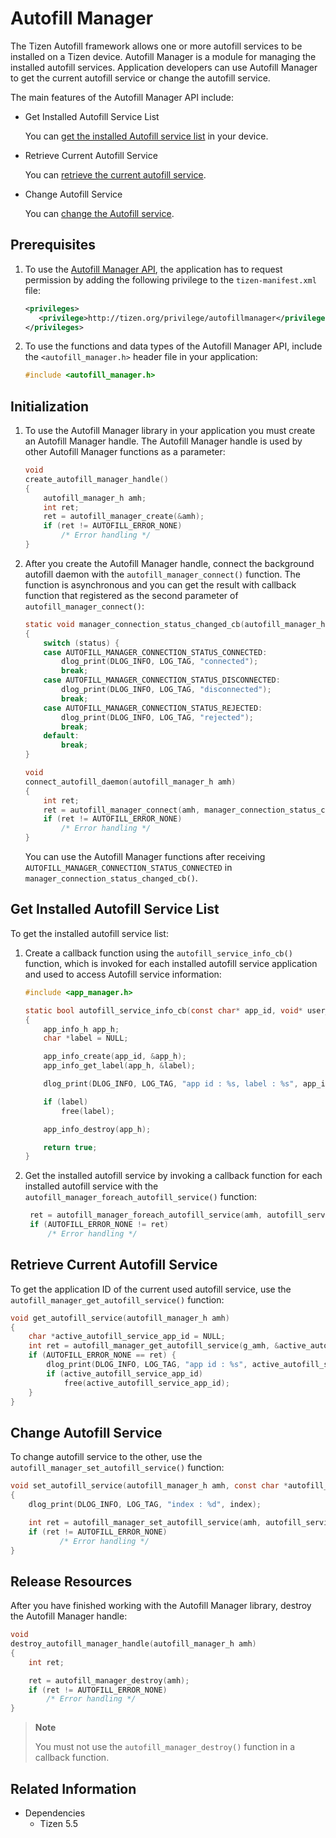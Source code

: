 # Autofill Manager

The Tizen Autofill framework allows one or more autofill services to be installed on a Tizen device. Autofill Manager is a module for managing the installed autofill services. Application developers can use Autofill Manager to get the current autofill service or change the autofill service.

The main features of the Autofill Manager API include:

- Get Installed Autofill Service List

  You can [get the installed Autofill service list](#get-installed-autofill-service-list) in your device.

- Retrieve Current Autofill Service

  You can [retrieve the current autofill service](#retrieve-current-autofill-service).

- Change Autofill Service

  You can [change the Autofill service](#change-autofill-service).

## Prerequisites

1. To use the [Autofill Manager API](../../api/common/latest/group__CAPI__UIX__AUTOFILL__MANAGER__MODULE.html), the application has to request permission by adding the following privilege to the `tizen-manifest.xml` file:

   ```xml
   <privileges>
      <privilege>http://tizen.org/privilege/autofillmanager</privilege>
   </privileges>
   ```

2. To use the functions and data types of the Autofill Manager API, include the `<autofill_manager.h>` header file in your application:

    ```c
    #include <autofill_manager.h>
    ```

## Initialization

1. To use the Autofill Manager library in your application you must create an Autofill Manager handle. The Autofill Manager handle is used by other Autofill Manager functions as a parameter:

   ```c
   void
   create_autofill_manager_handle()
   {
       autofill_manager_h amh;
       int ret;
       ret = autofill_manager_create(&amh);
       if (ret != AUTOFILL_ERROR_NONE)
           /* Error handling */
   }
   ```

2. After you create the Autofill Manager handle, connect the background autofill daemon with the `autofill_manager_connect()` function.
   The function is asynchronous and you can get the result with callback function that registered as the second parameter of `autofill_manager_connect()`:

   ```c
   static void manager_connection_status_changed_cb(autofill_manager_h amh, autofill_manager_connection_status_e status, void *user_data)
   {
       switch (status) {
       case AUTOFILL_MANAGER_CONNECTION_STATUS_CONNECTED:
           dlog_print(DLOG_INFO, LOG_TAG, "connected");
           break;
       case AUTOFILL_MANAGER_CONNECTION_STATUS_DISCONNECTED:
           dlog_print(DLOG_INFO, LOG_TAG, "disconnected");
           break;
       case AUTOFILL_MANAGER_CONNECTION_STATUS_REJECTED:
           dlog_print(DLOG_INFO, LOG_TAG, "rejected");
           break;
       default:
           break;
   }

   void
   connect_autofill_daemon(autofill_manager_h amh)
   {
       int ret;
       ret = autofill_manager_connect(amh, manager_connection_status_changed_cb, NULL);
       if (ret != AUTOFILL_ERROR_NONE)
           /* Error handling */
   }
   ```

   You can use the Autofill Manager functions after receiving `AUTOFILL_MANAGER_CONNECTION_STATUS_CONNECTED` in `manager_connection_status_changed_cb()`.

## Get Installed Autofill Service List

To get the installed autofill service list:

1. Create a callback function using the `autofill_service_info_cb()` function, which is invoked for each installed autofill service application and used to access Autofill service information:

   ```c
   #include <app_manager.h>

   static bool autofill_service_info_cb(const char* app_id, void* user_data)
   {
       app_info_h app_h;
       char *label = NULL;

       app_info_create(app_id, &app_h);
       app_info_get_label(app_h, &label);

       dlog_print(DLOG_INFO, LOG_TAG, "app id : %s, label : %s", app_id, label);

       if (label)
           free(label);

       app_info_destroy(app_h);

       return true;
   }
   ```

2. Get the installed autofill service by invoking a callback function for each installed autofill service with the `autofill_manager_foreach_autofill_service()` function:

   ```c
    ret = autofill_manager_foreach_autofill_service(amh, autofill_service_info_cb, NULL);
    if (AUTOFILL_ERROR_NONE != ret)
        /* Error handling */
   ```

## Retrieve Current Autofill Service

To get the application ID of the current used autofill service, use the `autofill_manager_get_autofill_service()` function:

```c
void get_autofill_service(autofill_manager_h amh)
{
    char *active_autofill_service_app_id = NULL;
    int ret = autofill_manager_get_autofill_service(g_amh, &active_autofill_service_app_id);
    if (AUTOFILL_ERROR_NONE == ret) {
        dlog_print(DLOG_INFO, LOG_TAG, "app id : %s", active_autofill_service_app_id);
        if (active_autofill_service_app_id)
            free(active_autofill_service_app_id);
    }
}
```

## Change Autofill Service

To change autofill service to the other, use the `autofill_manager_set_autofill_service()` function:

```c
void set_autofill_service(autofill_manager_h amh, const char *autofill_service_app_id)
{
    dlog_print(DLOG_INFO, LOG_TAG, "index : %d", index);

    int ret = autofill_manager_set_autofill_service(amh, autofill_service_app_id);
    if (ret != AUTOFILL_ERROR_NONE)
           /* Error handling */
}
```

## Release Resources

After you have finished working with the Autofill Manager library, destroy the Autofill Manager handle:

   ```c
   void
   destroy_autofill_manager_handle(autofill_manager_h amh)
   {
       int ret;

       ret = autofill_manager_destroy(amh);
       if (ret != AUTOFILL_ERROR_NONE)
           /* Error handling */
   }
   ```

   > **Note**
   >
   > You must not use the `autofill_manager_destroy()` function in a callback function.

## Related Information

- Dependencies
  - Tizen 5.5

